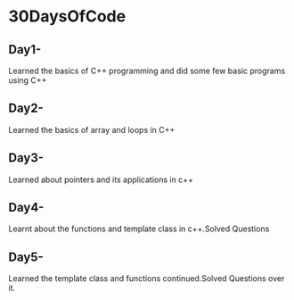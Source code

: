 # 30DaysOfCode

## Day1-
 Learned the basics of C++ programming and did some few basic programs using C++
 ## Day2-
 Learned the basics of array and loops in C++
 ## Day3-
 Learned about pointers and its applications in c++
 ## Day4-
 Learnt about the functions and template class in c++.Solved Questions
 ## Day5-
 Learned the template class and functions continued.Solved Questions over it.